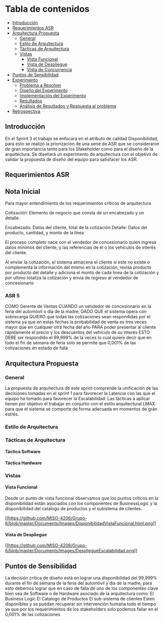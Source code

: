 # Tabla de contenidos
- [Introducción](#introducción)
- [Requerimientos ASR](#requerimientos-asr)
 - [Arquitectura Propuesta](#arquitectura-propuesta)
   - [General](#general)
   - [Estilo de Arquitectura](#estilo-de-arquitectura)
   - [Tácticas de Arquitectura](#tácticas-de-arquitectura)
    - [Vistas](#vistas)
      - [Vista Funcional](#vista-funcional)
      - [Vista de Despliegue](#vista-de-despliegue)
      - [Vista de Concurrencia](#vista-de-concurrencia)
- [Puntos de Sensibilidad](#puntos-de-sensibilidad)
 - [Experimento](#experimento)
   - [Problema a Resolver](#problema-a-resolver)
   - [Diseño del Experimento](#diseño-del-experimento)
   - [Implementación del Experimento](#implementación-del-experimento)
   - [Resultados](#resultados)
   - [Análisis de Resultados y Respuesta al problema](#análisis-de-resultados-y-respuesta-al-problema)
- [Retrospectiva](#retrospectiva)

## Introducción

En el Sprint 3 el trabajo se enfocara en el atributo de calidad Disponibilidad, para esto se realizó la priorización de una serie de ASR que se consideraron de gran importancia tanto para los Stakeholder como para el diseño de la arquitectura. Se diseñará un experimento de arquitectura con el objetivo de validar la propuesta de diseño del equipo para satisfacer los ASR.

## Requerimientos ASR

## Nota Inicial

Para mayor entendimiento de los requerimientos críticos de arquitectura

Cotización: Elemento de negocio que consta de un encabezado y un detalle. 

Encabezado: Datos del cliente, total de la cotización
Detalle: Datos del producto, cantidad, y monto de la línea

El proceso completo nace con el vendedor de concesionario quien ingresa datos mínimos del cliente, y las referencias de el o los vehículos de interés del cliente.

Al enviar la cotización, el sistema almacena el cliente si este no existe o complementa la información del mismo en la cotización, revisa producto por producto del detalle y adiciona el monto de cada linea de la cotización y por ultimo totaliza la cotización y envía de regreso al vendedor de concesionario

### ASR 5
COMO Gerente de Ventas CUANDO un vendedor de concesionario en la feria del automóvil o día de la madre, DADO QUE el sistema opera con sobrecarga QUIERO que todas las cotizaciones sean respondidas por el sistema ya que en estas fechas la probabilidad de venta es tres veces mayor que en cualquier otra fecha del año PARA poder presentar al cliente rápidamente el precio y los descuentos del vehículo de su interés  ESTO DEBE ser respondido el 99,999% de la veces lo cual quiere decir que en todo el fin de semana de feria solo se permite que 0,001% de las cotizaciones en estado de falla 

## Arquitectura Propuesta

### General
La propuesta de arquitectura de este sprint comprende la unificación de las decisiones tomadas en el sprint 1 para favorecer la Latencia con las que el equipo ha tomado para favorecer la Escalabilidad. Las tácticas a aplicar tienen por objetivo el trabajar en conjunto con el estilo arquitectural LMAX para que el sistema se comporte de forma adecuada en momentos de gran estrés.

### Estilo de Arquitectura

### Tácticas de Arquitectura

#### Táctica Software

#### Táctica Hardware

### Vistas

#### Vista Funcional

Desde un punto de vista funcional observamos que los puntos críticos en la disponibilidad están asociados con los componentes de BusinessLogic y la disponibilidad del catalogo de productos y el subistema de clientes.

[[https://github.com/MISO-4206/Grupo-6/blob/master/Documents/Images/DisponibilidadVistaFuncional.html.png]]


#### Vista de Despliegue

[[https://github.com/MISO-4206/Grupo-6/blob/master/Documents/Images/DespliegueEscalabilidad.png]]

## Puntos de Sensibilidad

La decisión critica de diseño está en lograr una disponibilidad del 99,999% durante el fin de semana de la feria del automóvil y día de la madre, para esto debemos lograr que en caso de falla de uno de los componentes clave bien sea de Software o de Hardware asociado de la arquitectura como:
El Business Logic
El Catalogo de Productos
El sub-sistema de clientes
Esten disponibles y se puedan recuperar sin intervención humana todo el tiempo ya que por los requerimientos de los stakeholders solo podemos fallar en el 0,001% de las cotizaciones 